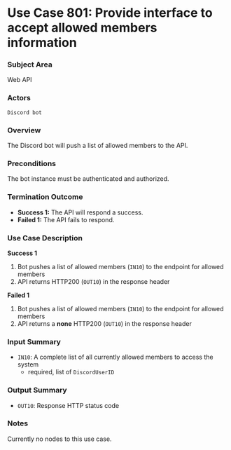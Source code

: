 # Use Case 801: Provide interface to accept allowed members information

### Subject Area
Web API

### Actors
`Discord bot`

### Overview
The Discord bot will push a list of allowed members to the API.

### Preconditions
The bot instance must be authenticated and authorized.

### Termination Outcome
- **Success 1:** The API will respond a success.
- **Failed 1:** The API fails to respond.

### Use Case Description
**Success 1**
1. Bot pushes a list of allowed members (`IN10`) to the endpoint for allowed members
2. API returns HTTP200 (`OUT10`) in the response header

**Failed 1**
1. Bot pushes a list of allowed members (`IN10`) to the endpoint for allowed members
2. API returns a **none** HTTP200 (`OUT10`) in the response header

### Input Summary
- `IN10`: A complete list of all currently allowed members to access the system
    - required, list of `DiscordUserID`

### Output Summary
- `OUT10`: Response HTTP status code

### Notes
Currently no nodes to this use case.